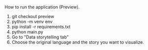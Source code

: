 How to run the application (Preview).
1. git checkout preview
2. python -m venv env
3. pip install -r requirements.txt
4. python main.py
5. Go to "Data storytelling tab"
6. Choose the original language and the story you want to visualize.